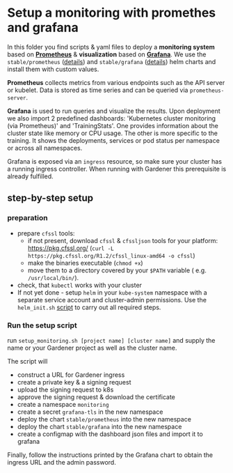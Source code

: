 # Setup a monitoring with promethes and grafana

In this folder you find scripts & yaml files to deploy a **monitoring system** based on [**Prometheus**](https://prometheus.io/) & **visualization** based on [**Grafana**](https://grafana.com/). We use the `stable/prometheus` ([details](https://github.com/helm/charts/tree/master/stable/prometheus)) and `stable/grafana` ([details](https://github.com/helm/charts/tree/master/stable/grafana)) helm charts and install them with custom values.

**Prometheus** collects metrics from various endpoints such as the API server or kubelet. Data is stored as time series and can be queried via `prometheus-server`.

**Grafana** is used to run queries and visualize the results. Upon deployment we also import 2 predefined dashboards: 'Kubernetes cluster monitoring (via Prometheus)' and 'TrainingStats'. One provides information about the cluster state like memory or CPU usage. The other is more specific to the training. It shows the deployments, services or pod status per namespace or across all namespaces.

Grafana is exposed via an `ingress` resource, so make sure your cluster has a running ingress controller. When running with Gardener this prerequisite is already fulfilled.  

## step-by-step setup

### preparation
* prepare `cfssl` tools:
  * if not present, download `cfssl` & `cfssljson` tools for your platform: https://pkg.cfssl.org/ (`curl -L https://pkg.cfssl.org/R1.2/cfssl_linux-amd64 -o cfssl`)
  * make the binaries executable (`chmod +x`)
  * move them to a directory covered by your `$PATH` variable ( e.g. `/usr/local/bin/`).
* check, that `kubectl` works with your cluster
* If not yet done - setup `helm` in your `kube-system` namespace with a separate service account and cluster-admin permissions. Use the `helm_init.sh` [script](../helm_init.sh) to carry out all required steps.

### Run the setup script
run `setup_monitoring.sh [project name] [cluster name]` and supply the name or your Gardener project as well as the cluster name.

The script will
  * construct a URL for Gardener ingress
  * create a private key & a signing request
  * upload the signing request to k8s
  * approve the signing request & download the certificate
  * create a namespace `monitoring`
  * create a secret `grafana-tls` in the new namespace
  * deploy the chart `stable/prometheus` into the new namespace
  * deploy the chart `stable/grafana` into the new namespace
  * create a configmap with the dashboard json files and import it to grafana

Finally, follow the instructions printed by the Grafana chart to obtain the ingress URL and the admin password.
